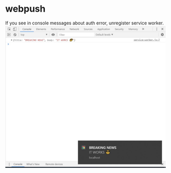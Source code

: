 # webpush
If you see in console messages about auth error, unregister service worker.
![Alt text](./screenshots/1.JPG)

